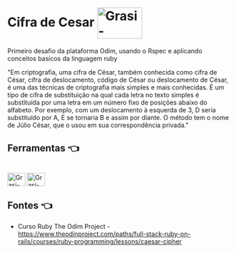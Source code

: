 # Cifra de Cesar <img align="center" alt="Grasi-Flutter" height="70" width="100" src="https://media.giphy.com/media/PbMdZc61lcD47mZRJo/giphy.gif">

Primeiro desafio da plataforma Odim, usando o Rspec e aplicando conceitos basicos da linguagem ruby 

"Em criptografia, uma cifra de César, também conhecida como cifra de César, cifra de deslocamento, código de César ou deslocamento de César, é uma das técnicas de criptografia mais simples e mais conhecidas. É um tipo de cifra de substituição na qual cada letra no texto simples é substituída por uma letra em um número fixo de posições abaixo do alfabeto. Por exemplo, com um deslocamento à esquerda de 3, D seria substituído por A, E se tornaria B e assim por diante. O método tem o nome de Júlio César, que o usou em sua correspondência privada."

## Ferramentas :point_left:
<div style="display: inline_block"><br>
  <img align="center" alt="Grasi-Flutter" height="30" width="40" src="https://cdn.jsdelivr.net/gh/devicons/devicon/icons/ruby/ruby-original.svg">
  <img align="center" alt="Grasi-Pythont" height="30" width="40" src="https://cdn.jsdelivr.net/gh/devicons/devicon/icons/vscode/vscode-original.svg">
  
</div>

## Fontes :point_left:

- Curso Ruby The Odim Project - https://www.theodinproject.com/paths/full-stack-ruby-on-rails/courses/ruby-programming/lessons/caesar-cipher
